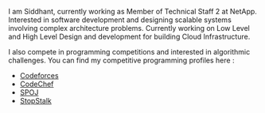 I am Siddhant, currently working as Member of Technical Staff 2 at NetApp. Interested in software development and designing scalable systems involving complex architecture problems. Currently working on Low Level and High Level Design and development for building Cloud Infrastructure.

I also compete in programming competitions and interested in algorithmic challenges. You can find my competitive programming profiles here :

- [Codeforces](https://codeforces.com/profile/thesiddhantsharma)
- [CodeChef](https://www.codechef.com/users/siddhant24dec)
- [SPOJ](https://www.spoj.com/users/thesiddhant/)
- [StopStalk](https://www.stopstalk.com/user/profile/siddhantsharma)
